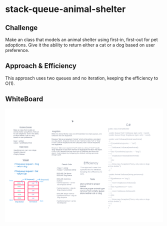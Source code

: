 # stack-queue-animal-shelter

## Challenge
Make an class that models an animal shelter using first-in, first-out for pet adoptions. Give it the ability to return either a cat or a dog based on user preference.

## Approach & Efficiency
This approach uses two queues and no iteration, keeping the efficiency to O(1).

## WhiteBoard
![stack-queue-animal-shelter](./stack-queue-animal-shelter.png)